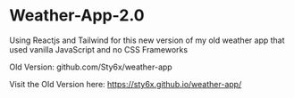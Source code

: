 # Weather-App-2.0
Using Reactjs and Tailwind for this new version of my old weather app that used vanilla JavaScript and no CSS Frameworks


Old Version: github.com/Sty6x/weather-app

Visit the Old Version here: https://sty6x.github.io/weather-app/
